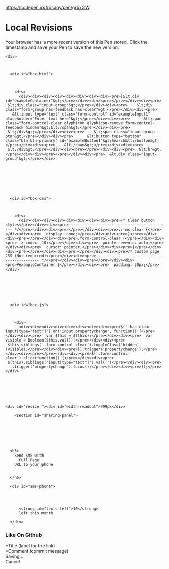<a href="https://codepen.io/frosdqy/pen/grbxGW">https://codepen.io/frosdqy/pen/grbxGW</a><div id="articleHeader"><h1>Local Revisions</h1></div>
    <p id="local-history-message">
      Your browser has a more recent version of this Pen stored. Click the timestamp and save your Pen to save the new version.
    </p>
    
  
</aside>


  <div>

    <div>

      

      <div id="box-html">

        

        <div>
          <div><div><div><div><div><div><div><div><pre>]&lt;div id="exampleContainer"&gt;</pre></div><div><pre>​</pre></div><div><pre>  &lt;div class="input-group"&gt;</pre></div><div><pre>    &lt;div class="form-group has-feedback has-clear"&gt;</pre></div><div><pre>      &lt;input type="text" class="form-control" id="exampleInput1" placeholder="Enter text here"&gt;</pre></div><div><pre>      &lt;span class="form-control-clear glyphicon glyphicon-remove form-control-feedback hidden"&gt;&lt;/span&gt;</pre></div><div><pre>    &lt;/div&gt;</pre></div><div><pre>    &lt;span class="input-group-btn"&gt;</pre></div><div><pre>      &lt;button type="button" class="btn btn-primary" id="exampleButton1"&gt;Search&lt;/button&gt;</pre></div><div><pre>    &lt;/span&gt;</pre></div><div><pre>  &lt;/div&gt;</pre></div><div><pre>​</pre></div><div><pre>  &lt;br&gt;</pre></div><div><pre>​</pre></div><div><pre>  &lt;div class="input-group"&gt;</pre></div>
          
        

      

      


      <div id="box-css">

        

        <div>
          <div><div><div><div><div><div><div><div><pre>/* Clear button styles</pre></div><div><pre>--------------------------------------------- */</pre></div><div><pre>​</pre></div><div><pre>::-ms-clear {</pre></div><div><pre>  display: none;</pre></div><div><pre>}</pre></div><div><pre>​</pre></div><div><pre>.form-control-clear {</pre></div><div><pre>  z-index: 10;</pre></div><div><pre>  pointer-events: auto;</pre></div><div><pre>  cursor: pointer;</pre></div><div><pre>}</pre></div><div><pre>​</pre></div><div><pre>​</pre></div><div><pre>/* Custom page CSS (Not required)</pre></div><div><pre>--------------------------------------------- */</pre></div><div><pre>​</pre></div><div><pre>#exampleContainer {</pre></div><div><pre>  padding: 50px;</pre></div>
          
        

      

      

      <div id="box-js">

        

        <div>
          <div><div><div><div><div><div><div><div><pre>$('.has-clear input[type="text"]').on('input propertychange', function() {</pre></div><div><pre>  var $this = $(this);</pre></div><div><pre>  var visible = Boolean($this.val());</pre></div><div><pre>  $this.siblings('.form-control-clear').toggleClass('hidden', !visible);</pre></div><div><pre>}).trigger('propertychange');</pre></div><div><pre>​</pre></div><div><pre>$('.form-control-clear').click(function() {</pre></div><div><pre>  $(this).siblings('input[type="text"]').val('')</pre></div><div><pre>    .trigger('propertychange').focus();</pre></div><div><pre>});</pre></div>
          
        

      

    

    <div id="resizer"><div id="width-readout">999px</div>

    

  



  <footer>

  

  <div>







      
        <section id="sharing-panel">

  

  

    

      <h5>
        Send SMS with
          Full Page
        URL to your phone

        
      </h5>

      <div id="sms-phone">
        

        
        
          <strong id="texts-left">10</strong>
          left this month
        
      </div>

    




</section>


      

        


        



      


  

</footer>





  




  
  

  


  

  



  
  

  




  





<div><h3>Like On Github</h3><div><div>*Title (label for the link)</div><div><div>*Comment (commit message)</div><div id="action-btns"><div id="logh_btn_save">Saving...</div><div id="logh_btn_cancel">Cancel</div>